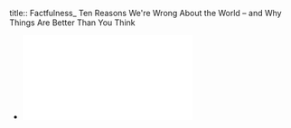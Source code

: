 title:: Factfulness_ Ten Reasons We're Wrong About the World – and Why Things Are Better Than You Think

- ![Factfulness_ Ten Reasons We're Wrong About the World – and Why Things Are Better Than You Think.pdf](../assets/Factfulness_Ten_Reasons_We're_Wrong_About_the_World_–_and_Why_Things_Are_Better_Than_You_Think_1670318639729_0.pdf)